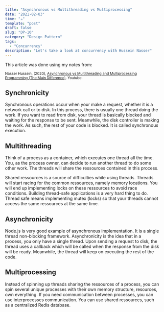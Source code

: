```yaml
---
title: "Asynchronous vs Multithreading vs Multiprocessing"
date: "2021-02-03"
time: "☕️"
template: "post"
draft: false
slug: "DP-10"
category: "Design Pattern"
tags:
  - "Concurrency"
description: "Let's take a look at concurrency with Hussein Nasser"
---
```


This article was done using my notes from:

<sub>Nasser Hussein, (2020), [Asynchronous vs Multithreading and Multiprocessing Programming (The Main Difference)](https://www.youtube.com/watch?v=0vFgKr5bjWI). Youtube.</sub></br>

## Synchronicity

Synchronous operations occur when your make a request, whether it is a network call or to disk. In this process, there is usually one thread doing the work. If you want to read from disk, your thread is basically blocked and waiting for the response to be sent. Meanwhile, the disk controller is making the work. As such, the rest of your code is blocked. It is called synchronous execution. 

## Multithreading

Think of a process as a container, which executes one thread all the time. You, as the process owner, can decide to run another thread to do some other work. The threads will share the ressources contained in this process. 

Shared ressources is a source of difficulties while using threads. Threads will start racing for the common ressources, namely memory locations. You will end up implementing locks on these ressources to avoid race conditions. Building thread-safe applications is a very hard thing to do. Thread safe means implementing mutex (locks) so that your threads cannot access the same ressources at the same time.

## Asynchronicity

Node.js is very good example of asynchronous implementation. It is a single thread non-blocking framework. 
Asynchronicity is the idea that in a process, you only have a single thread. Upon sending a request to disk, the thread uses a callback which will be called when the response from the disk will be ready. Meanwhile, the thread will keep on executing the rest of the code. 

## Multiprocessing

Instead of spinning up threads sharing the ressources of a process, you can spin several unique processes with their own memory structure, resources, own everything. If you need communication between processes, you can use interprocesses communication. You can use shared ressources, such as a centralized Redis database. 